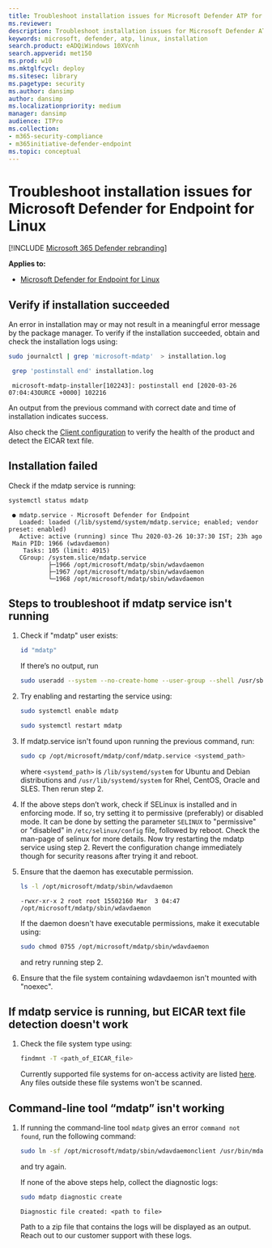 ```yaml
---
title: Troubleshoot installation issues for Microsoft Defender ATP for Linux
ms.reviewer:
description: Troubleshoot installation issues for Microsoft Defender ATP for Linux
keywords: microsoft, defender, atp, linux, installation
search.product: eADQiWindows 10XVcnh
search.appverid: met150
ms.prod: w10
ms.mktglfcycl: deploy
ms.sitesec: library
ms.pagetype: security
ms.author: dansimp
author: dansimp
ms.localizationpriority: medium
manager: dansimp
audience: ITPro
ms.collection: 
- m365-security-compliance 
- m365initiative-defender-endpoint 
ms.topic: conceptual
---
```


# Troubleshoot installation issues for Microsoft Defender for Endpoint for Linux

[!INCLUDE [Microsoft 365 Defender rebranding](../../includes/microsoft-defender.md)]


**Applies to:**

- [Microsoft Defender for Endpoint for Linux](microsoft-defender-atp-linux.md)

## Verify if installation succeeded

An error in installation may or may not result in a meaningful error message by the package manager. To verify if the installation succeeded, obtain and check the installation logs using:

 ```bash
 sudo journalctl | grep 'microsoft-mdatp'  > installation.log
```
```bash
 grep 'postinstall end' installation.log
```
```Output
 microsoft-mdatp-installer[102243]: postinstall end [2020-03-26 07:04:43OURCE +0000] 102216
 ```

An output from the previous command with correct date and time of installation indicates success.

Also check the [Client configuration](linux-install-manually.md#client-configuration) to verify the health of the product and detect the EICAR text file.

## Installation failed

Check if the mdatp service is running:

```bash
systemctl status mdatp
```
```Output
 ● mdatp.service - Microsoft Defender for Endpoint
   Loaded: loaded (/lib/systemd/system/mdatp.service; enabled; vendor preset: enabled)
   Active: active (running) since Thu 2020-03-26 10:37:30 IST; 23h ago
 Main PID: 1966 (wdavdaemon)
    Tasks: 105 (limit: 4915)
   CGroup: /system.slice/mdatp.service
           ├─1966 /opt/microsoft/mdatp/sbin/wdavdaemon
           ├─1967 /opt/microsoft/mdatp/sbin/wdavdaemon
           └─1968 /opt/microsoft/mdatp/sbin/wdavdaemon
 ```

## Steps to troubleshoot if mdatp service isn't running

1. Check if "mdatp" user exists:
    ```bash
    id "mdatp"
    ```
    If there’s no output, run
    ```bash
    sudo useradd --system --no-create-home --user-group --shell /usr/sbin/nologin mdatp
    ```

2. Try enabling and restarting the service using:
    ```bash
    sudo systemctl enable mdatp
    ```
    ```bash
    sudo systemctl restart mdatp
    ```

3. If mdatp.service isn't found upon running the previous command, run:
    ```bash
    sudo cp /opt/microsoft/mdatp/conf/mdatp.service <systemd_path>
    ```
    where ```<systemd_path>``` is
    ```/lib/systemd/system``` for Ubuntu and Debian distributions and
    ```/usr/lib/systemd/system``` for Rhel, CentOS, Oracle and SLES. 
Then rerun step 2.

4. If the above steps don’t work, check if SELinux is installed and in enforcing mode. If so, try setting it to permissive (preferably) or disabled mode. It can be done by setting the parameter `SELINUX` to "permissive" or "disabled" in `/etc/selinux/config` file, followed by reboot. Check the man-page of selinux for more details.
Now try restarting the mdatp service using step 2. Revert the configuration change immediately though for security reasons after trying it and reboot.

5. Ensure that the daemon has executable permission.
    ```bash
    ls -l /opt/microsoft/mdatp/sbin/wdavdaemon
    ```
    ```Output
    -rwxr-xr-x 2 root root 15502160 Mar  3 04:47 /opt/microsoft/mdatp/sbin/wdavdaemon
    ```
    If the daemon doesn't have executable permissions, make it executable using:
    ```bash
    sudo chmod 0755 /opt/microsoft/mdatp/sbin/wdavdaemon
    ```
    and retry running step 2.

6. Ensure that the file system containing wdavdaemon isn't mounted with "noexec".

## If mdatp service is running, but EICAR text file detection doesn't work

1. Check the file system type using:
    ```bash
    findmnt -T <path_of_EICAR_file>
    ```
    Currently supported file systems for on-access activity are listed [here](microsoft-defender-atp-linux.md#system-requirements). Any files outside these file systems won't be scanned.

## Command-line tool “mdatp” isn't working

1. If running the command-line tool `mdatp` gives an error `command not found`, run the following command:
    ```bash
    sudo ln -sf /opt/microsoft/mdatp/sbin/wdavdaemonclient /usr/bin/mdatp
    ```
    and try again.

    If none of the above steps help, collect the diagnostic logs:
    ```bash
    sudo mdatp diagnostic create
    ```
    ```Output
    Diagnostic file created: <path to file>
    ```
    Path to a zip file that contains the logs will be displayed as an output. Reach out to our customer support with these logs.
